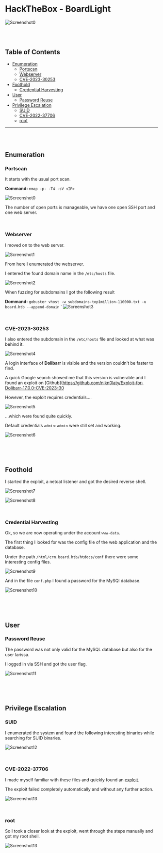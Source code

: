 # HackTheBox - BoardLight

![Screenshot0](./screenshots/BoardLight.png)

<br>
<br>

## Table of Contents

- [Enumeration](#Enumeration)
    - [Portscan](#Portscan)
	- [Webserver](#Webserver)
	- [CVE-2023-30253](#CVE---2023---30253)
- [Foothold](#Foothold)
	- [Credential Harvesting](#Credential-Harvesting)
- [User](#User)
	- [Password Reuse](#Password-Reuse)
- [Privilege Escalation](#Privilege-Escalation)
	- [SUID](#SUID)
	- [CVE-2022-37706](#CVE---2022---37706)
	- [root](#root)
	
---------------------------------------
<br>
<br>

## Enumeration

### Portscan

It starts with the usual port scan.

__Command:__ `nmap -p- -T4 -sV <IP>`

![Screenshot0](./screenshots/0.png)

The number of open ports is manageable, we have one open SSH port and one web server.

<br>

### Webserver

I moved on to the web server. 

![Screenshot1](./screenshots/1.png)

From here I enumerated the webserver.

I entered the found domain name in the `/etc/hosts` file.

![Screenshot2](./screenshots/2.png)

When fuzzing for subdomains I got the following result

__Dommand:__ `gobuster vhost -w subdomains-top1million-110000.txt -u board.htb --append-domain`
`
![Screenshot3](./screenshots/3.png)

<br>

### CVE-2023-30253

I also entered the subdomain in the `/etc/hosts` file and looked at what was behind it.

![Screenshot4](./screenshots/4.png)

A login interface of __Dolibarr__ is visible and the version couldn't be faster to find.

A quick Google search showed me that this version is vulnerable and I found an exploit on [Github](https://github.com/nikn0laty/Exploit-for-Dolibarr-17.0.0-CVE-2023-30

However, the exploit requires credentials....

![Screenshot5](./screenshots/5.png)

...which were found quite quickly.

Default credentials `admin:admin` were still set and working.

![Screenshot6](./screenshots/6.png)

<br>
<br>
<br>

## Foothold

I started the exploit, a netcat listener and got the desired reverse shell.

![Screenshot7](./screenshots/7.png)

![Screenshot8](./screenshots/8.png)

<br>

### Credential Harvesting

Ok, so we are now operating under the account `www-data`.

The first thing I looked for was the config file of the web application and the database.

Under the path `/html/crm.board.htb/htdocs/conf` there were some interesting config files.

![Screenshot9](./screenshots/9.png)

And in the file `conf.php` I found a password for the MySQl database.

![Screenshot10](./screenshots/10.png)

<br>
<br>
<br>

## User

### Password Reuse

The password was not only valid for the MySQL database but also for the user larissa.

I logged in via SSH and got the user flag.

![Screenshot11](./screenshots/11.png)

<br>
<br>
<br>

## Privilege Escalation

### SUID

I enumerated the system and found the following interesting binaries while searching for SUID binaries.

![Screenshot12](./screenshots/12.png)

<br>

### CVE-2022-37706

I made myself familiar with these files and quickly found an [exploit](https://www.exploit-db.com/exploits/51180).

The exploit failed completely automatically and without any further action.

![Screenshot13](./screenshots/13.png)

<br>

### root

So I took a closer look at the exploit, went through the steps manually and got my root shell.

![Screenshot13](./screenshots/13.png)
